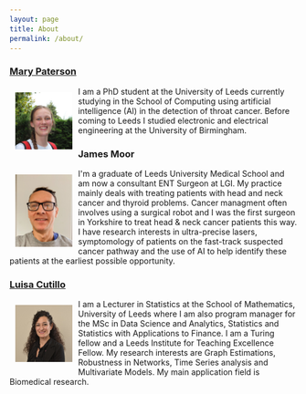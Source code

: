 ```yaml
---
layout: page
title: About
permalink: /about/
---
```


### [Mary Paterson](https://eps.leeds.ac.uk/computing/pgr/8564/mary-paterson)

<img  align="left" width="100"  src="/images/Profile.jpg" style="margin:10px 10px"> I am a PhD student at the University of Leeds currently studying in the School of Computing using artificial intelligence (AI) in the detection of throat cancer. Before coming to Leeds I studied electronic and electrical engineering at the University of Birmingham.
<br>
### James Moor
<img  align="left" width="100"  src="/images/JimProfile.jpg" style="margin:10px 10px"> I'm a graduate of Leeds University Medical School and am now a consultant ENT Surgeon at LGI. My practice mainly deals with treating patients with head and neck cancer and thyroid problems. Cancer managment often involves using a surgical robot and I was the first surgeon in Yorkshire to treat head & neck cancer patients this way. I have research interests in ultra-precise lasers, symptomology of patients on the fast-track suspected cancer pathway and the use of AI to help identify these patients at the earliest possible opportunity. 
<br>
### [Luisa Cutillo](https://eps.leeds.ac.uk/maths/staff/5526/dr-luisa-cutillo)
<img  align="left" width="100"  src="/images/luisaprofile.jpg" style="margin:10px 10px"> I am a Lecturer in Statistics at the School of Mathematics, University of Leeds where I am also program manager for the MSc in Data Science and Analytics, Statistics and Statistics with Applications to Finance. I am a Turing fellow and a Leeds Institute for Teaching Excellence Fellow.  My research interests are Graph Estimations, Robustness in Networks, Time Series analysis and Multivariate Models. My main application field is Biomedical research. 

